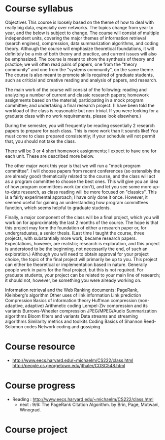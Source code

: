 # Course syllabus 
Objectives
This course is loosely based on the theme of how to deal with really big data, especially over networks. The topics change from year to year, and the below is subject to change. The course will consist of multiple independent units, covering the major themes of information retrieval (search engines), compression, data summarization algorithms, and coding theory. Although the course will emphasize theoretical foundations, it will definitely be a mix of both theory and practice, and current issues will also be emphasized. The course is meant to show the synthesis of theory and practice; we will often read pairs of papers, one from the "theory community" and one from the "systems community", on the same theme. The course is also meant to promote skills required of graduate students, such as criticial and creative reading and analysis of papers, and research.

The main work of the course will consist of the following: reading and analyzing a number of current and classic research papers; homework assignments based on the material; participating in a mock program committee; and undertaking a final research project. (I have been told the workload of the class is reasonable but non-trivial. If you were looking for a graduate class with no work requirements, please look elsewhere.)

During the semester, you will frequently be reading essentially 2 research papers to prepare for each class. This is more work than it sounds like! You must come to class prepared consistently; if your schedule will not permit that, you should not take the class.

There will be 3 or 4 short homework assignments; I expect to have one for each unit. These are described more below.

The other major work this year is that we will run a "mock program committee". I will choose papers from recent conferences (so ostensibly the are already good) thematically related to the course, and the class will act as a program committee to choose the best ones. This will give you an idea of how program committees work (or don't), and let you see some more up-to-date research, as class reading will be more focused on "classics". This is a fairly experimental approach; I have only done it once. However, it seemed useful for gaining an understanding how program committees function, which seems helpful to graduate students.

Finally, a major component of the class will be a final project, which you will work on for approximately the last 2 months of the course. The hope is that this project may form the foundation of either a research paper or, for undergraduates, a senior thesis. (Last time I taught the course, three projects, with substantially more work, became research papers. Expectations, however, are realistic; research is exploration, and this project is understood to be the beginning, not necessarily the end, of such an exploration.) Although you will need to obtain approval for your project choice, the topic of the final project will primarily be up to you. This project can either be theoretical or implementation based in nature. Generally people work in pairs for the final project, but this is not required. For graduate students, your project can be related to your main line of research; it should not, however, be something you were already working on.


Information retrieval and the Web
Ranking documents: PageRank, Kleinberg's algorithm
Other uses of link information
Link prediction
Compression
Basics of information theory
Huffman compression (non-adaptive, adaptive)
Arithmetic coding
Lempel-Ziv compression and its variants
Burrows-Wheeler compression
JPEG/MPEG/Audio
Summarization algorithms
Bloom filters and variants
Data streams and streaming algorithms
Similarity metrics and toolkits
Coding
Basics of Shannon
Reed-Solomon codes
Network coding and gossiping


# Course resource 
+ http://www.eecs.harvard.edu/~michaelm/CS222/class.html
http://people.cs.georgetown.edu/jthaler/COSC548.html

# Course progress
+ Reading : http://www.eecs.harvard.edu/~michaelm/CS222/class.html
    + next : 9/6: The PageRank Citation Algorithm. by Brin, Page, Motwani, Winograd.




# Course project 